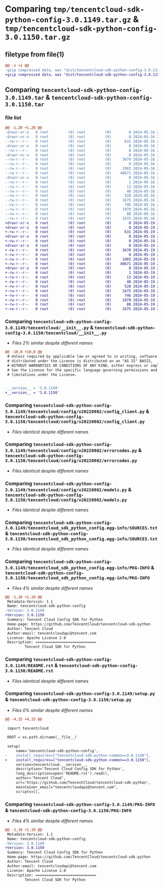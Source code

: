 # Comparing `tmp/tencentcloud-sdk-python-config-3.0.1149.tar.gz` & `tmp/tencentcloud-sdk-python-config-3.0.1150.tar.gz`

## filetype from file(1)

```diff
@@ -1 +1 @@
-gzip compressed data, was "dist/tencentcloud-sdk-python-config-3.0.1149.tar", last modified: Thu May 16 20:31:34 2024, max compression
+gzip compressed data, was "dist/tencentcloud-sdk-python-config-3.0.1150.tar", last modified: Sun May 19 20:52:45 2024, max compression
```

## Comparing `tencentcloud-sdk-python-config-3.0.1149.tar` & `tencentcloud-sdk-python-config-3.0.1150.tar`

### file list

```diff
@@ -1,20 +1,20 @@
-drwxr-xr-x   0 root         (0) root         (0)        0 2024-05-16 20:31:34.000000 tencentcloud-sdk-python-config-3.0.1149/
-drwxr-xr-x   0 root         (0) root         (0)        0 2024-05-16 20:31:34.000000 tencentcloud-sdk-python-config-3.0.1149/tencentcloud/
--rw-r--r--   0 root         (0) root         (0)      631 2024-05-16 20:31:34.000000 tencentcloud-sdk-python-config-3.0.1149/tencentcloud/__init__.py
-drwxr-xr-x   0 root         (0) root         (0)        0 2024-05-16 20:31:34.000000 tencentcloud-sdk-python-config-3.0.1149/tencentcloud/config/
--rw-r--r--   0 root         (0) root         (0)        0 2024-05-16 20:31:34.000000 tencentcloud-sdk-python-config-3.0.1149/tencentcloud/config/__init__.py
-drwxr-xr-x   0 root         (0) root         (0)        0 2024-05-16 20:31:34.000000 tencentcloud-sdk-python-config-3.0.1149/tencentcloud/config/v20220802/
--rw-r--r--   0 root         (0) root         (0)     3670 2024-05-16 20:31:34.000000 tencentcloud-sdk-python-config-3.0.1149/tencentcloud/config/v20220802/config_client.py
--rw-r--r--   0 root         (0) root         (0)        0 2024-05-16 20:31:34.000000 tencentcloud-sdk-python-config-3.0.1149/tencentcloud/config/v20220802/__init__.py
--rw-r--r--   0 root         (0) root         (0)     1002 2024-05-16 20:31:34.000000 tencentcloud-sdk-python-config-3.0.1149/tencentcloud/config/v20220802/errorcodes.py
--rw-r--r--   0 root         (0) root         (0)    40671 2024-05-16 20:31:34.000000 tencentcloud-sdk-python-config-3.0.1149/tencentcloud/config/v20220802/models.py
-drwxr-xr-x   0 root         (0) root         (0)        0 2024-05-16 20:31:34.000000 tencentcloud-sdk-python-config-3.0.1149/tencentcloud_sdk_python_config.egg-info/
--rw-r--r--   0 root         (0) root         (0)        1 2024-05-16 20:31:34.000000 tencentcloud-sdk-python-config-3.0.1149/tencentcloud_sdk_python_config.egg-info/dependency_links.txt
--rw-r--r--   0 root         (0) root         (0)       13 2024-05-16 20:31:34.000000 tencentcloud-sdk-python-config-3.0.1149/tencentcloud_sdk_python_config.egg-info/top_level.txt
--rw-r--r--   0 root         (0) root         (0)       40 2024-05-16 20:31:34.000000 tencentcloud-sdk-python-config-3.0.1149/tencentcloud_sdk_python_config.egg-info/requires.txt
--rw-r--r--   0 root         (0) root         (0)      528 2024-05-16 20:31:34.000000 tencentcloud-sdk-python-config-3.0.1149/tencentcloud_sdk_python_config.egg-info/SOURCES.txt
--rw-r--r--   0 root         (0) root         (0)     1675 2024-05-16 20:31:34.000000 tencentcloud-sdk-python-config-3.0.1149/tencentcloud_sdk_python_config.egg-info/PKG-INFO
--rw-r--r--   0 root         (0) root         (0)      746 2024-05-16 20:31:34.000000 tencentcloud-sdk-python-config-3.0.1149/README.rst
--rw-r--r--   0 root         (0) root         (0)     1079 2024-05-16 20:31:34.000000 tencentcloud-sdk-python-config-3.0.1149/setup.py
--rw-r--r--   0 root         (0) root         (0)       88 2024-05-16 20:31:34.000000 tencentcloud-sdk-python-config-3.0.1149/setup.cfg
--rw-r--r--   0 root         (0) root         (0)     1675 2024-05-16 20:31:34.000000 tencentcloud-sdk-python-config-3.0.1149/PKG-INFO
+drwxr-xr-x   0 root         (0) root         (0)        0 2024-05-19 20:52:45.000000 tencentcloud-sdk-python-config-3.0.1150/
+drwxr-xr-x   0 root         (0) root         (0)        0 2024-05-19 20:52:45.000000 tencentcloud-sdk-python-config-3.0.1150/tencentcloud/
+-rw-r--r--   0 root         (0) root         (0)      631 2024-05-19 20:52:45.000000 tencentcloud-sdk-python-config-3.0.1150/tencentcloud/__init__.py
+drwxr-xr-x   0 root         (0) root         (0)        0 2024-05-19 20:52:45.000000 tencentcloud-sdk-python-config-3.0.1150/tencentcloud/config/
+-rw-r--r--   0 root         (0) root         (0)        0 2024-05-19 20:52:45.000000 tencentcloud-sdk-python-config-3.0.1150/tencentcloud/config/__init__.py
+drwxr-xr-x   0 root         (0) root         (0)        0 2024-05-19 20:52:45.000000 tencentcloud-sdk-python-config-3.0.1150/tencentcloud/config/v20220802/
+-rw-r--r--   0 root         (0) root         (0)     3670 2024-05-19 20:52:45.000000 tencentcloud-sdk-python-config-3.0.1150/tencentcloud/config/v20220802/config_client.py
+-rw-r--r--   0 root         (0) root         (0)        0 2024-05-19 20:52:45.000000 tencentcloud-sdk-python-config-3.0.1150/tencentcloud/config/v20220802/__init__.py
+-rw-r--r--   0 root         (0) root         (0)     1002 2024-05-19 20:52:45.000000 tencentcloud-sdk-python-config-3.0.1150/tencentcloud/config/v20220802/errorcodes.py
+-rw-r--r--   0 root         (0) root         (0)    40671 2024-05-19 20:52:45.000000 tencentcloud-sdk-python-config-3.0.1150/tencentcloud/config/v20220802/models.py
+drwxr-xr-x   0 root         (0) root         (0)        0 2024-05-19 20:52:45.000000 tencentcloud-sdk-python-config-3.0.1150/tencentcloud_sdk_python_config.egg-info/
+-rw-r--r--   0 root         (0) root         (0)        1 2024-05-19 20:52:45.000000 tencentcloud-sdk-python-config-3.0.1150/tencentcloud_sdk_python_config.egg-info/dependency_links.txt
+-rw-r--r--   0 root         (0) root         (0)       13 2024-05-19 20:52:45.000000 tencentcloud-sdk-python-config-3.0.1150/tencentcloud_sdk_python_config.egg-info/top_level.txt
+-rw-r--r--   0 root         (0) root         (0)       40 2024-05-19 20:52:45.000000 tencentcloud-sdk-python-config-3.0.1150/tencentcloud_sdk_python_config.egg-info/requires.txt
+-rw-r--r--   0 root         (0) root         (0)      528 2024-05-19 20:52:45.000000 tencentcloud-sdk-python-config-3.0.1150/tencentcloud_sdk_python_config.egg-info/SOURCES.txt
+-rw-r--r--   0 root         (0) root         (0)     1675 2024-05-19 20:52:45.000000 tencentcloud-sdk-python-config-3.0.1150/tencentcloud_sdk_python_config.egg-info/PKG-INFO
+-rw-r--r--   0 root         (0) root         (0)      746 2024-05-19 20:52:45.000000 tencentcloud-sdk-python-config-3.0.1150/README.rst
+-rw-r--r--   0 root         (0) root         (0)     1079 2024-05-19 20:52:45.000000 tencentcloud-sdk-python-config-3.0.1150/setup.py
+-rw-r--r--   0 root         (0) root         (0)       88 2024-05-19 20:52:45.000000 tencentcloud-sdk-python-config-3.0.1150/setup.cfg
+-rw-r--r--   0 root         (0) root         (0)     1675 2024-05-19 20:52:45.000000 tencentcloud-sdk-python-config-3.0.1150/PKG-INFO
```

### Comparing `tencentcloud-sdk-python-config-3.0.1149/tencentcloud/__init__.py` & `tencentcloud-sdk-python-config-3.0.1150/tencentcloud/__init__.py`

 * *Files 2% similar despite different names*

```diff
@@ -10,8 +10,8 @@
 # Unless required by applicable law or agreed to in writing, software
 # distributed under the License is distributed on an "AS IS" BASIS,
 # WITHOUT WARRANTIES OR CONDITIONS OF ANY KIND, either express or implied.
 # See the License for the specific language governing permissions and
 # limitations under the License.
 
 
-__version__ = '3.0.1149'
+__version__ = '3.0.1150'
```

### Comparing `tencentcloud-sdk-python-config-3.0.1149/tencentcloud/config/v20220802/config_client.py` & `tencentcloud-sdk-python-config-3.0.1150/tencentcloud/config/v20220802/config_client.py`

 * *Files identical despite different names*

### Comparing `tencentcloud-sdk-python-config-3.0.1149/tencentcloud/config/v20220802/errorcodes.py` & `tencentcloud-sdk-python-config-3.0.1150/tencentcloud/config/v20220802/errorcodes.py`

 * *Files identical despite different names*

### Comparing `tencentcloud-sdk-python-config-3.0.1149/tencentcloud/config/v20220802/models.py` & `tencentcloud-sdk-python-config-3.0.1150/tencentcloud/config/v20220802/models.py`

 * *Files identical despite different names*

### Comparing `tencentcloud-sdk-python-config-3.0.1149/tencentcloud_sdk_python_config.egg-info/SOURCES.txt` & `tencentcloud-sdk-python-config-3.0.1150/tencentcloud_sdk_python_config.egg-info/SOURCES.txt`

 * *Files identical despite different names*

### Comparing `tencentcloud-sdk-python-config-3.0.1149/tencentcloud_sdk_python_config.egg-info/PKG-INFO` & `tencentcloud-sdk-python-config-3.0.1150/tencentcloud_sdk_python_config.egg-info/PKG-INFO`

 * *Files 4% similar despite different names*

```diff
@@ -1,10 +1,10 @@
 Metadata-Version: 1.1
 Name: tencentcloud-sdk-python-config
-Version: 3.0.1149
+Version: 3.0.1150
 Summary: Tencent Cloud Config SDK for Python
 Home-page: https://github.com/TencentCloud/tencentcloud-sdk-python
 Author: Tencent Cloud
 Author-email: tencentcloudapi@tencent.com
 License: Apache License 2.0
 Description: ============================
         Tencent Cloud SDK for Python
```

### Comparing `tencentcloud-sdk-python-config-3.0.1149/README.rst` & `tencentcloud-sdk-python-config-3.0.1150/README.rst`

 * *Files identical despite different names*

### Comparing `tencentcloud-sdk-python-config-3.0.1149/setup.py` & `tencentcloud-sdk-python-config-3.0.1150/setup.py`

 * *Files 0% similar despite different names*

```diff
@@ -4,15 +4,15 @@
 
 import tencentcloud
 
 ROOT = os.path.dirname(__file__)
 
 setup(
     name='tencentcloud-sdk-python-config',
-    install_requires=["tencentcloud-sdk-python-common==3.0.1149"],
+    install_requires=["tencentcloud-sdk-python-common==3.0.1150"],
     version=tencentcloud.__version__,
     description='Tencent Cloud Config SDK for Python',
     long_description=open('README.rst').read(),
     author='Tencent Cloud',
     url='https://github.com/TencentCloud/tencentcloud-sdk-python',
     maintainer_email="tencentcloudapi@tencent.com",
     scripts=[],
```

### Comparing `tencentcloud-sdk-python-config-3.0.1149/PKG-INFO` & `tencentcloud-sdk-python-config-3.0.1150/PKG-INFO`

 * *Files 4% similar despite different names*

```diff
@@ -1,10 +1,10 @@
 Metadata-Version: 1.1
 Name: tencentcloud-sdk-python-config
-Version: 3.0.1149
+Version: 3.0.1150
 Summary: Tencent Cloud Config SDK for Python
 Home-page: https://github.com/TencentCloud/tencentcloud-sdk-python
 Author: Tencent Cloud
 Author-email: tencentcloudapi@tencent.com
 License: Apache License 2.0
 Description: ============================
         Tencent Cloud SDK for Python
```

